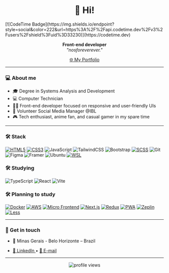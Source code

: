 
<h1 align="center">👋 Hi!</h1> [![CodeTime Badge](https://img.shields.io/endpoint?style=social&color=222&url=https%3A%2F%2Fapi.codetime.dev%2Fv3%2Fusers%2Fshield%3Fuid%3D33230)](https://codetime.dev)

<p align="center">
  <strong>Front-end developer</strong><br/>
  <em>"nosforeverever."</em>
</p>

<p align="center">
  <a href="#" target="_blank">
    🌐 My Portfolio
  </a> 
</p>


---

### 💻 About me

-  🎓 Degree in Systems Analysis and Development
-  💻 Computer Technician
-  🧑‍💻 Front-end developer focused on responsive and user-friendly UIs
-  🤝 Volunteer Social Media Manager @IBL
-  🎮 Tech enthusiast, anime fan, and casual gamer in my spare time

---

### 🛠️ Stack

[![HTML5](https://img.shields.io/badge/HTML5-E34F26?style=for-the-badge&logo=html5&logoColor=white)](https://developer.mozilla.org/en-US/docs/Web/HTML)
[![CSS3](https://img.shields.io/badge/CSS3-1572B6?style=for-the-badge&logo=css3&logoColor=white)](https://developer.mozilla.org/en-US/docs/Web/CSS)
![JavaScript](https://img.shields.io/badge/JavaScript-F7DF1E?style=for-the-badge&logo=javascript&logoColor=black)
![TailwindCSS](https://img.shields.io/badge/TailwindCSS-06B6D4?style=for-the-badge&logo=tailwindcss&logoColor=white)
![Bootstrap](https://img.shields.io/badge/Bootstrap-7952B3?style=for-the-badge&logo=bootstrap&logoColor=white)
[![SCSS](https://img.shields.io/badge/SCSS-CC6699?style=for-the-badge&logo=sass&logoColor=white)](https://sass-lang.com/documentation/syntax#scss)
![Git](https://img.shields.io/badge/Git-F05032?style=for-the-badge&logo=git&logoColor=white)
![Figma](https://img.shields.io/badge/Figma-F24E1E?style=for-the-badge&logo=figma&logoColor=white)
![Framer](https://img.shields.io/badge/Framer-0055FF?style=for-the-badge&logo=framer&logoColor=white)
![Ubuntu](https://img.shields.io/badge/Ubuntu-E95420?style=for-the-badge&logo=ubuntu&logoColor=white)
[![WSL](https://img.shields.io/badge/WSL-4D4D4D?style=for-the-badge&logo=windows&logoColor=white)](https://learn.microsoft.com/en-us/windows/wsl/)

### 🛠️ Studying

![TypeScript](https://img.shields.io/badge/TypeScript-3178C6?style=for-the-badge&logo=typescript&logoColor=white)
![React](https://img.shields.io/badge/React-20232A?style=for-the-badge&logo=react&logoColor=61DAFB)
![Vite](https://img.shields.io/badge/Vite-646CFF?style=for-the-badge&logo=vite&logoColor=white)

### 🛠️ Planning to study

[![Docker](https://img.shields.io/badge/Docker-2496ED?style=for-the-badge&logo=docker&logoColor=white)](https://www.docker.com/)
[![AWS](https://img.shields.io/badge/AWS-232F3E?style=for-the-badge&logo=amazon-aws&logoColor=white)](https://aws.amazon.com/)
[![Micro Frontend](https://img.shields.io/badge/Micro--Frontend-000000?style=for-the-badge&logo=appveyor&logoColor=white)](https://micro-frontends.org/)
[![Next.js](https://img.shields.io/badge/Next.js-000000?style=for-the-badge&logo=next.js&logoColor=white)](https://nextjs.org/)
[![Redux](https://img.shields.io/badge/Redux-764ABC?style=for-the-badge&logo=redux&logoColor=white)](https://redux.js.org/)
[![PWA](https://img.shields.io/badge/PWA-5A0FC8?style=for-the-badge&logo=pwa&logoColor=white)](https://web.dev/progressive-web-apps/)
[![Zeplin](https://img.shields.io/badge/Zeplin-FFAE00?style=for-the-badge&logo=zeplin&logoColor=white)](https://zeplin.io/)
[![Less](https://img.shields.io/badge/Less-1D365D?style=for-the-badge&logo=less&logoColor=white)](http://lesscss.org/)

---

### 🤝 Get in touch

- 📍 Minas Gerais - Belo Horizonte – Brazil

- <p>
  <a href="https://www.linkedin.com/in/pedro-henrique-dos-reis/" target="_blank">
    💼 LinkedIn
  </a>• 
  <a href="mailto:pedroxad@gmail.com" target="_blank">
    📧 E-mail
  </a>
</p> 

---

<p align="center">
  <img src="https://komarev.com/ghpvc/?username=PedroXA&color=blue&style=flat-square" alt="profile views"/>
</p>
